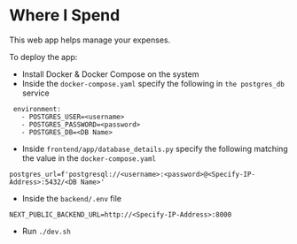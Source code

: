 # Where I Spend
This web app helps manage your expenses.

To deploy the app:
 - Install Docker & Docker Compose on the system
 - Inside the ```docker-compose.yaml``` specify the following in ```the postgres_db``` service
 ```
  environment:
    - POSTGRES_USER=<username>
    - POSTGRES_PASSWORD=<password>
    - POSTGRES_DB=<DB Name>
 ```

 - Inside ```frontend/app/database_details.py``` specify the following matching the value in the ```docker-compose.yaml``` 
 ```
 postgres_url=f'postgresql://<username>:<password>@<Specify-IP-Address>:5432/<DB Name>'

 ```
 - Inside the ```backend/.env``` file 
 ```
 NEXT_PUBLIC_BACKEND_URL=http://<Specify-IP-Address>:8000
 ``` 
 - Run ```./dev.sh ```